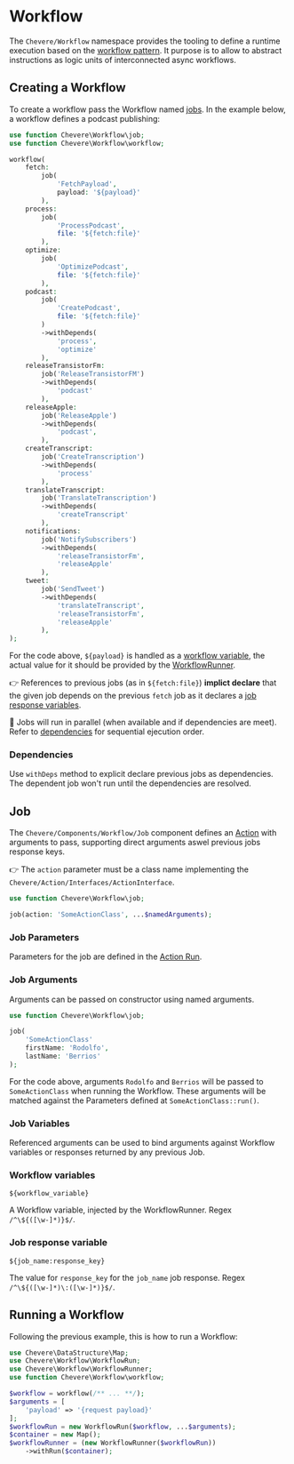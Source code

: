 # Workflow

The `Chevere/Workflow` namespace provides the tooling to define a runtime execution based on the [workflow pattern](https://en.wikipedia.org/wiki/Workflow_pattern). It purpose is to allow to abstract instructions as logic units of interconnected async workflows.

## Creating a Workflow

To create a workflow pass the Workflow named [jobs](#job). In the example below, a workflow defines a podcast publishing:

```php
use function Chevere\Workflow\job;
use function Chevere\Workflow\workflow;

workflow(
    fetch:
        job(
            'FetchPayload',
            payload: '${payload}'
        ),
    process:
        job(
            'ProcessPodcast',
            file: '${fetch:file}'
        ),
    optimize:
        job(
            'OptimizePodcast',
            file: '${fetch:file}'
        ),
    podcast:
        job(
            'CreatePodcast',
            file: '${fetch:file}'
        )
        ->withDepends(
            'process',
            'optimize'
        ),
    releaseTransistorFm:
        job('ReleaseTransistorFM')
        ->withDepends(
            'podcast'
        ),
    releaseApple:
        job('ReleaseApple')
        ->withDepends(
            'podcast',
        ),
    createTranscript:
        job('CreateTranscription')
        ->withDepends(
            'process'
        ),
    translateTranscript:
        job('TranslateTranscription')
        ->withDepends(
            'createTranscript'
        ),
    notifications:
        job('NotifySubscribers')
        ->withDepends(
            'releaseTransistorFm',
            'releaseApple'
        ),
    tweet:
        job('SendTweet')
        ->withDepends(
            'translateTranscript',
            'releaseTransistorFm',
            'releaseApple'
        ),
);
```

For the code above, `${payload}` is handled as a [workflow variable](#variables), the actual value for it should be provided by the [WorkflowRunner](#running-a-workflow).

👉 References to previous jobs (as in `${fetch:file}`) **implict declare** that the given job depends on the previous `fetch` job as it declares a [job response variables](#job-response-variable).

🦄 Jobs will run in parallel (when available and if dependencies are meet). Refer to [dependencies](#dependencies) for sequential ejecution order.

### Dependencies

Use `withDeps` method to explicit declare previous jobs as dependencies. The dependent job won't run until the dependencies are resolved.

## Job

The `Chevere/Components/Workflow/Job` component defines an [Action](../library/Action.md) with arguments to pass, supporting direct arguments aswel previous jobs response keys.

👉 The `action` parameter must be a class name implementing the `Chevere/Action/Interfaces/ActionInterface`.

```php
use function Chevere\Workflow\job;

job(action: 'SomeActionClass', ...$namedArguments);
```

### Job Parameters

Parameters for the job are defined in the [Action Run](../library/Action.md#run).

### Job Arguments

Arguments can be passed on constructor using named arguments.

```php
use function Chevere\Workflow\job;

job(
    'SomeActionClass'
    firstName: 'Rodolfo',
    lastName: 'Berrios'
);
```

For the code above, arguments `Rodolfo` and `Berrios` will be passed to `SomeActionClass` when running the Workflow. These arguments will be matched against the Parameters defined at `SomeActionClass::run()`.

### Job Variables

Referenced arguments can be used to bind arguments against Workflow variables or responses returned by any previous Job.

### Workflow variables

`${workflow_variable}`

A Workflow variable, injected by the WorkflowRunner. Regex `/^\${([\w-]*)}$/`.

### Job response variable

`${job_name:response_key}`

The value for `response_key` for the `job_name` job response. Regex `/^\${([\w-]*)\:([\w-]*)}$/`.

## Running a Workflow

Following the previous example, this is how to run a Workflow:

```php
use Chevere\DataStructure\Map;
use Chevere\Workflow\WorkflowRun;
use Chevere\Workflow\WorkflowRunner;
use function Chevere\Workflow\workflow;

$workflow = workflow(/** ... **/);
$arguments = [
    'payload' => '{request payload}'
];
$workflowRun = new WorkflowRun($workflow, ...$arguments);
$container = new Map();
$workflowRunner = (new WorkflowRunner($workflowRun))
    ->withRun($container);
```